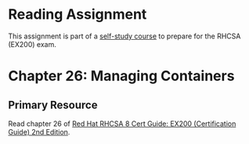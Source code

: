 # Reading Assignment
This assignment is part of a [self-study course](../README.md) to prepare for the RHCSA (EX200) exam.
# Chapter 26: Managing Containers

## Primary Resource
Read chapter 26 of [Red Hat RHCSA 8 Cert Guide: EX200 (Certification Guide) 2nd Edition](https://www.amazon.com/Red-RHCSA-Cert-Guide-Certification/dp/0137341628/).
